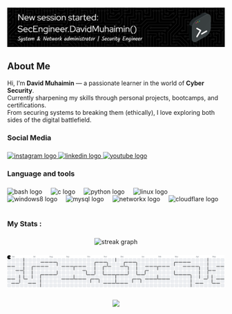 ![banner](img/banner.png)
## About Me

Hi, I’m **David Muhaimin** — a passionate learner in the world of **Cyber Security**.  
Currently sharpening my skills through personal projects, bootcamps, and certifications.  
From securing systems to breaking them (ethically), I love exploring both sides of the digital battlefield.

<h3 align="left">Social Media</h3>

###

<div align="left">
  <a href="https://www.instagram.com/dapt.muhaimin/" target="_blank">
    <img src="https://raw.githubusercontent.com/maurodesouza/profile-readme-generator/master/src/assets/icons/social/instagram/default.svg" width="52" height="40" alt="instagram logo"  />
  </a>
  <a href="https://www.linkedin.com/in/david-muhaimin-523aa8314" target="_blank">
    <img src="https://raw.githubusercontent.com/maurodesouza/profile-readme-generator/master/src/assets/icons/social/linkedin/default.svg" width="52" height="40" alt="linkedin logo"  />
  </a>
  <a href="https://www.youtube.com/@klandestin_0" target="_blank">
    <img src="https://raw.githubusercontent.com/maurodesouza/profile-readme-generator/master/src/assets/icons/social/youtube/default.svg" width="52" height="40" alt="youtube logo"  />
  </a>
</div>

###

<h3 align="left">Language and tools</h3>

###

<div align="left">
  <img src="https://cdn.jsdelivr.net/gh/devicons/devicon/icons/bash/bash-original.svg" height="40" alt="bash logo"  />
  <img width="12" />
  <!-- <img src="https://skillicons.dev/icons?i=powershell" height="40" alt="powershell logo"  />
  <img width="12" /> -->
  <img src="https://skillicons.dev/icons?i=c" height="40" alt="c logo"  />
  <img width="12" />
  <!-- <img src="https://skillicons.dev/icons?i=cpp" height="40" alt="cplusplus logo"  />
  <img width="12" /> -->
  <img src="https://skillicons.dev/icons?i=py" height="40" alt="python logo"  />
  <img width="12" />
  <!-- <img src="https://skillicons.dev/icons?i=java" height="40" alt="java logo"  />
  <img width="12" /> -->
  <img src="https://skillicons.dev/icons?i=linux" height="40" alt="linux logo"  />
  <img width="12" />
  <img src="https://cdn.jsdelivr.net/gh/devicons/devicon/icons/windows8/windows8-original.svg" height="40" alt="windows8 logo"  />
  <img width="12" />
  <img src="https://skillicons.dev/icons?i=mysql" height="40" alt="mysql logo"  />
  <img width="12" />
  <img src="https://cdn.jsdelivr.net/gh/devicons/devicon/icons/networkx/networkx-original.svg" height="40" alt="networkx logo"  />
  <img width="12" />
  <img src="https://skillicons.dev/icons?i=cloudflare" height="40" alt="cloudflare logo"  />
  <img width="12" />
  <!-- <img src="https://cdn.jsdelivr.net/gh/devicons/devicon/icons/ansible/ansible-original.svg" height="40" alt="ansible logo"  />
  <img width="12" /> -->
  <!-- <img src="https://cdn.jsdelivr.net/gh/devicons/devicon/icons/kubernetes/kubernetes-plain.svg" height="40" alt="kubernetes logo"  />
  <img width="12" /> 
  <img src="https://cdn.jsdelivr.net/gh/devicons/devicon/icons/docker/docker-plain-wordmark.svg" height="40" alt="docker logo"  />
  <img width="12" />
  <img src="https://skillicons.dev/icons?i=gitlab" height="40" alt="gitlab logo"  />
  <img width="12" />
  <img src="https://skillicons.dev/icons?i=jenkins" height="40" alt="jenkins logo"  />
  <img width="12" />
  <img src="https://skillicons.dev/icons?i=prometheus" height="40" alt="prometheus logo"  />
  <img width="12" />
  <img src="https://skillicons.dev/icons?i=grafana" height="40" alt="grafana logo"  />
  <img width="12" /> 
  <img src="https://skillicons.dev/icons?i=cassandra" height="40" alt="apachecassandra logo"  />
</div> -->

###

<h3 align="left">My Stats :</h3>

###

<div align="center">
  <img src="https://streak-stats.demolab.com?user=davidmuhaimin&locale=en&mode=daily&theme=dark&hide_border=false&border_radius=5&order=3" height="220" alt="streak graph"  />
</div>

###

<picture>
  <source media="(prefers-color-scheme: dark)" srcset="https://raw.githubusercontent.com/davidmuhaimin/davidmuhaimin/output/pacman-contribution-graph-dark.svg">
  <source media="(prefers-color-scheme: light)" srcset="https://raw.githubusercontent.com/davidmuhaimin/davidmuhaimin/output/pacman-contribution-graph.svg">
  <img alt="pacman contribution graph" src="https://raw.githubusercontent.com/davidmuhaimin/davidmuhaimin/output/pacman-contribution-graph.svg">
</picture>

###

<div align="center">
  <img src="https://profile-counter.glitch.me/davidmuhaimin/count.svg?"  />
</div>

###
